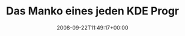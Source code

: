 ---
retweeted: false
source: <a href="http://twitter.com" rel="nofollow">Twitter Web Client</a>
entities:
  hashtags: []
  symbols: []
  user_mentions: []
  urls: []
display_text_range:
- '0'
- '65'
favorite_count: '0'
id_str: '930294395'
truncated: false
retweet_count: '0'
id: '930294395'
created_at: Mon Sep 22 11:49:17 +0000 2008
favorited: false
full_text: 'Das Manko eines jeden KDE Programms: Man MUSS es _k_onfigurieren.'
lang: de
tags:
- pesos:twitter
date: '2008-09-22T11:49:17+00:00'
src: https://twitter.com/bascht/status/930294395
original_url: https://twitter.com/bascht/status/930294395
type: twitter_tweet
text: 'Das Manko eines jeden KDE Programms: Man MUSS es _k_onfigurieren.'
title: Das Manko eines jeden KDE Progr

---